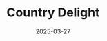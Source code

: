 ---  
layout: startup_page  
title: "Country Delight"  
id: "countrydelight.in"  
permalink: "/countrydelightcountrydelight.in03272025/"  
website: "https://countrydelight.in/"  
funding_round: "Series E"  
funding_amount: "$25M"  
investors: "V-Sciences Investments, Temasek"  
about: "Country Delight is a vertical e-commerce platform delivering milk, fruits, vegetables, and other groceries across nearly 17 cities. Founded in 2015, it operates on a subscription model serving approximately 1.5 million users and focusing on reaching Tier II towns."  
markets: "Dairy, E-commerce, Grocery"  
hq: "Gurugram, Haryana, India"  
founded_year: "2015"  
linkedin: "https://in.linkedin.com/company/countrydelight"  
twitter: "https://twitter.com/MilkCountry"  
instagram: ""  
facebook: "https://www.facebook.com/CountryDelightNatural"  
crunchbase: "https://www.crunchbase.com/organization/country-delight"  
pitchbook: "https://pitchbook.com/profiles/company/167946-67"  

date_display: "27-Mar-2025"  
date: "2025-03-27"

# SEO Optimization  
meta_title: "Country Delight - Series E Funding ($25M)"  
meta_description: "Country Delight, Country Delight is a vertical e-commerce platform delivering milk, fruits, vegetables, and other groceries across nearly 17 cities. Founded in 2015, i..."  
meta_keywords: "Country Delight, Dairy, E-commerce, Grocery, Series E funding"  
canonical_url: "https://startup.projectstartups.com/countrydelightcountrydelight.in03272025/"  
---